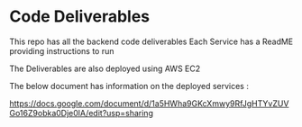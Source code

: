 # Code Deliverables

This repo has all the backend code deliverables
Each Service has a ReadME providing instructions to run

The Deliverables are also deployed  using AWS EC2 

The below document has information on the deployed services : 

https://docs.google.com/document/d/1a5HWha9GKcXmwy9RfJgHTYvZUVGo16Z9obka0Dje0lA/edit?usp=sharing
